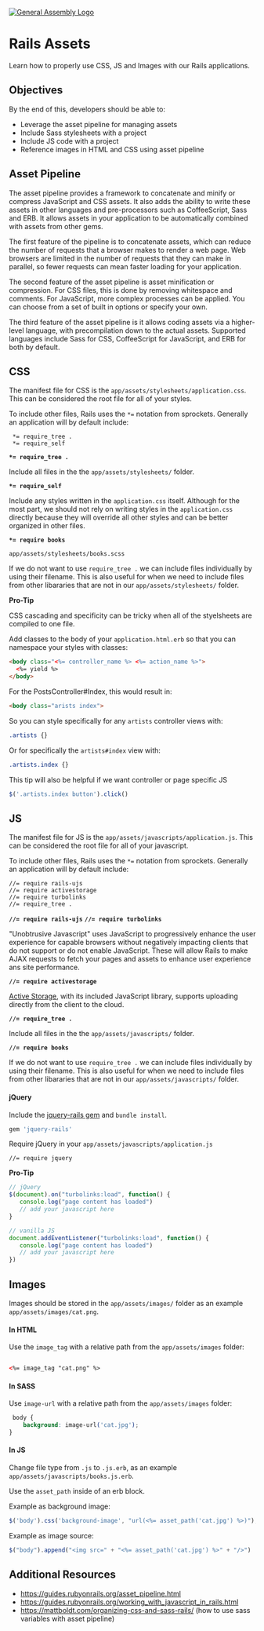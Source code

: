 [![General Assembly Logo](https://camo.githubusercontent.com/1a91b05b8f4d44b5bbfb83abac2b0996d8e26c92/687474703a2f2f692e696d6775722e636f6d2f6b6538555354712e706e67)](https://generalassemb.ly/education/web-development-immersive)

# Rails Assets

Learn how to properly use CSS, JS and Images with our Rails applications.

## Objectives

By the end of this, developers should be able to:

- Leverage the asset pipeline for managing assets
- Include Sass stylesheets with a project
- Include JS code with a project
- Reference images in HTML and CSS using asset pipeline


## Asset Pipeline

The asset pipeline provides a framework to concatenate and minify or compress JavaScript and CSS assets. It also adds the ability to write these assets in other languages and pre-processors such as CoffeeScript, Sass and ERB. It allows assets in your application to be automatically combined with assets from other gems.

The first feature of the pipeline is to concatenate assets, which can reduce the number of requests that a browser makes to render a web page. Web browsers are limited in the number of requests that they can make in parallel, so fewer requests can mean faster loading for your application.

The second feature of the asset pipeline is asset minification or compression. For CSS files, this is done by removing whitespace and comments. For JavaScript, more complex processes can be applied. You can choose from a set of built in options or specify your own.

The third feature of the asset pipeline is it allows coding assets via a higher-level language, with precompilation down to the actual assets. Supported languages include Sass for CSS, CoffeeScript for JavaScript, and ERB for both by default.

## CSS

The manifest file for CSS is the `app/assets/stylesheets/application.css`.  This can be considered the root file for all of your styles.

To include other files, Rails uses the `*=` notation from sprockets.  Generally an application will by default include:
```
 *= require_tree .
 *= require_self
 ```
 
**`*= require_tree .`**

Include all files in the the `app/assets/stylesheets/` folder.
 
**`*= require_self`**

Include any styles written in the `application.css` itself.  Although for the most part, we should not rely on writing styles in the `application.css` directly because they will override all other styles and can be better organized in other files.

**`*= require books`**

`app/assets/stylesheets/books.scss`

If we do not want to use `require_tree .` we can include files individually by using their filename.  This is also useful for when we need to include files from other libararies that are not in our `app/assets/stylesheets/` folder.

**Pro-Tip**

CSS cascading and specificity can be tricky when all of the styelsheets are compiled to one file. 

Add classes to the body of your `application.html.erb` so that you can namespace your styles with classes:
```html 
<body class="<%= controller_name %> <%= action_name %>">
  <%= yield %>
</body>
```

For the PostsController#Index, this would result in: 
```html
<body class="arists index">
```

So you can style specifically for any `artists` controller views with:
```css
.artists {}
```

Or for specifically the `artists#index` view with:
```css
.artists.index {}
```

This tip will also be helpful if we want controller or page specific JS
```js
$('.artists.index button').click()
```

## JS

The manifest file for JS is the `app/assets/javascripts/application.js`.  This can be considered the root file for all of your javascript.

To include other files, Rails uses the `*=` notation from sprockets.  Generally an application will by default include:
```
//= require rails-ujs
//= require activestorage
//= require turbolinks
//= require_tree .
 ```
 
**`//= require rails-ujs`**
**`//= require turbolinks`**

"Unobtrusive Javascript" uses JavaScript to progressively enhance the user experience for capable browsers without negatively impacting clients that do not support or do not enable JavaScript.  These will allow Rails to make AJAX requests to fetch your pages and assets to enhance user experience ans site performance. 

**`//= require activestorage`**

[Active Storage](https://edgeguides.rubyonrails.org/active_storage_overview.html#direct-uploads), with its included JavaScript library, supports uploading directly from the client to the cloud.

**`//= require_tree .`**

Include all files in the the `app/assets/javascripts/` folder.

**`//= require books`**

If we do not want to use `require_tree .` we can include files individually by using their filename.  This is also useful for when we need to include files from other libararies that are not in our `app/assets/javascripts/` folder.

#### jQuery

Include the [jquery-rails gem](https://github.com/rails/jquery-rails) and `bundle install`.
```rb
gem 'jquery-rails'
```

Require jQuery in your `app/assets/javascripts/application.js`
```
//= require jquery
```

**Pro-Tip** 

```js
// jQuery
$(document).on("turbolinks:load", function() {
   console.log("page content has loaded")
   // add your javascript here
}

// vanilla JS
document.addEventListener("turbolinks:load", function() {
   console.log("page content has loaded")
   // add your javascript here
})
```

## Images

Images should be stored in the `app/assets/images/` folder as an example `app/assets/images/cat.png`.

#### In HTML

Use the `image_tag` with a relative path from the `app/assets/images` folder:
```html

<%= image_tag "cat.png" %>
 ```
 
#### In SASS
 
 Use `image-url` with a relative path from the `app/assets/images` folder:
```css
 body {
    background: image-url('cat.jpg');
}
```
 
#### In JS

Change file type from `.js` to `.js.erb`, as an example `app/assets/javascripts/books.js.erb`.

Use the `asset_path` inside of an erb block.

Example as background image:
```js
$('body').css('background-image', "url(<%= asset_path('cat.jpg') %>)");
```

Example as image source:
```js
$("body").append("<img src=" + "<%= asset_path('cat.jpg') %>" + "/>")
```

## Additional Resources

- https://guides.rubyonrails.org/asset_pipeline.html
- https://guides.rubyonrails.org/working_with_javascript_in_rails.html
- https://mattboldt.com/organizing-css-and-sass-rails/ (how to use sass variables with asset pipeline)
